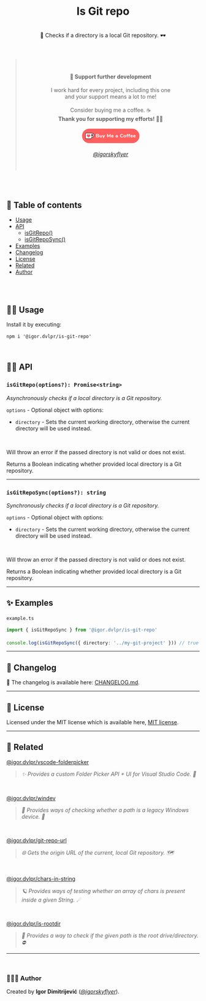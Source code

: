 <h1 align="center">Is Git repo</h1>

<br>

<div align="center">
  🐸 Checks if a directory is a local Git repository. 🕶️
</div>

<br>
<br>

<div align="center">
  <blockquote>
    <br>
    <h4>💖 Support further development</h4>
    <span>I work hard for every project, including this one
    <br>
    and your support means a lot to me!
    <br>
    <br>
    Consider buying me a coffee. ☕
    <br>
    <strong>Thank you for supporting my efforts! 🙏😊</strong></span>
    <br>
    <br>
    <a href="https://ko-fi.com/igorskyflyer" target="_blank"><img src="https://raw.githubusercontent.com/igorskyflyer/igorskyflyer/main/assets/ko-fi.png" alt="Donate to igorskyflyer" width="150"></a>
    <br>
    <br>
    <a href="https://github.com/igorskyflyer"><em>@igorskyflyer</em></a>
    <br>
    <br>
    <br>
  </blockquote>
</div>

<br>
<br>

## 📃 Table of contents

- [Usage](#-usage)
- [API](#-api)
  - [isGitRepo()](#isgitrepooptions-promisestring)
  - [isGitRepoSync()](#isgitreposyncoptions-string)
- [Examples](#-examples)
- [Changelog](#-changelog)
- [License](#-license)
- [Related](#-related)
- [Author](#-author)

<br>
<br>

## 🕵🏼 Usage

Install it by executing:

```shell
npm i '@igor.dvlpr/is-git-repo'
```

<br>

## 🤹🏼 API

### `isGitRepo(options?): Promise<string>`

*Asynchronously checks if a local directory is a Git repository.*  
 
`options` - Optional object with options:
  - `directory` - Sets the current working directory, otherwise the current directory will be used instead.

<br>

Will throw an error if the passed directory is not valid or does not exist.  

Returns a Boolean indicating whether provided local directory is a Git repository.

---

### `isGitRepoSync(options?): string`

*Synchronously checks if a local directory is a Git repository.*  
 
`options` - Optional object with options:
  - `directory` - Sets the current working directory, otherwise the current directory will be used instead.

<br>

Will throw an error if the passed directory is not valid or does not exist.  

Returns a Boolean indicating whether provided local directory is a Git repository.

---

## ✨ Examples

`example.ts`
```ts
import { isGitRepoSync } from '@igor.dvlpr/is-git-repo'

console.log(isGitRepoSync({ directory: '../my-git-project' })) // true
```

---

## 📝 Changelog

📑 The changelog is available here: [CHANGELOG.md](https://github.com/igorskyflyer/npm-is-git-repo/blob/main/CHANGELOG.md).

---

## 🪪 License

Licensed under the MIT license which is available here, [MIT license](https://github.com/igorskyflyer/npm-is-git-repo/blob/main/LICENSE).

---

## 🧬 Related

[@igor.dvlpr/vscode-folderpicker](https://www.npmjs.com/package/@igor.dvlpr/vscode-folderpicker)

> _✨ Provides a custom Folder Picker API + UI for Visual Studio Code. 🎨_

<br>

[@igor.dvlpr/windev](https://www.npmjs.com/package/@igor.dvlpr/windev)

> _🍃 Provides ways of checking whether a path is a legacy Windows device. 💾_

<br>

[@igor.dvlpr/git-repo-url](https://www.npmjs.com/package/@igor.dvlpr/git-repo-url)

> _🌐 Gets the origin URL of the current, local Git repository. 🗺️_

<br>

[@igor.dvlpr/chars-in-string](https://www.npmjs.com/package/@igor.dvlpr/chars-in-string)

> _🪐 Provides ways of testing whether an array of chars is present inside a given String. ☄_

<br>

[@igor.dvlpr/is-rootdir](https://www.npmjs.com/package/@igor.dvlpr/is-rootdir)

> _🔼 Provides a way to check if the given path is the root drive/directory. ⛔_

---

<br>

### 👨🏻‍💻 Author
Created by **Igor Dimitrijević** ([*@igorskyflyer*](https://github.com/igorskyflyer/)).
